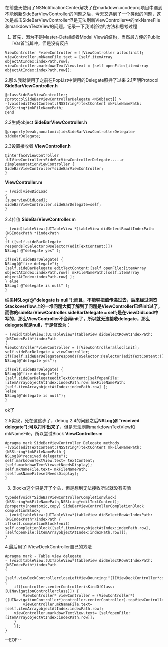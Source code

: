 在前些天使用了NSNotificationCenter解决了在markdown.xcodeproj项目中遇到不能刷新SideBarViewController的问题之后，今天又遇到了一个类似的问题，这次是点击SideBarViewController但是无法刷新ViewController中的mkNameFile和markdownTextView的问题。记录一下我试验过的方法和思考过程

1. 首先，因为不是Master-Detail或者Modal View的结构，当然最方便的Public iVar首当其冲，但是没有反应

```
ViewController *viewController = [[ViewController alloc]init];
viewController.mkNameFile.text = [self.itemArray objectAtIndex:indexPath.row];
viewController.markdownTextView.text = [self openFile:[itemArray objectAtIndex:indexPath.row]];
```

2.那么我就使用了之前在PopList中使用的Delegate照拌了过来
2.1声明Protocol 
**SideBarViewController.h**
```
@classSideBarViewController;
@protocolSideBarViewControllerDelegate <NSObject]] >
-(void)editTextContent:(NSString*)textContent mkFileNamePath:(NSString*)mkFileNamePath;
@end
```

2.2生成object
**SideBarViewController.h**
```
@property(weak,nonatomic)id<SideBarViewControllerDelegate> sideBarDelegate;
```

2.3设置接收者
**ViewController.h**
```
@interfaceViewController :UIViewController<SideBarViewControllerDelegate.....>
@implementationViewController {
SideBarViewController*sideBarViewController;
}
```

**ViewController.m**
```
- (void)viewDidLoad
{
[superviewDidLoad];
sideBarViewController.sideBarDelegate=self;
}
```

2.4传值
**SideBarViewController.m**
```
- (void)tableView:(UITableView *)tableView didSelectRowAtIndexPath:(NSIndexPath *)indexPath
{
if ([self.sideBarDelegate respondsToSelector:@selector(editTextContent:)])
NSLog( @"delegate yes" );

if(self.sideBarDelegate) {
NSLog(@"fire delegate");
[self.sideBarDelegate editTextContent:[self openFile:[itemArray objectAtIndex:indexPath.row]] mkFileNamePath:[self.itemArray objectAtIndex:indexPath.row] ];
} else
NSLog( @"delegate is null" );
}
```

结果**NSLog(@"delegate is null");**而且，不能够把值传递过去，后来经过浏览Stackoverflow上的一堆问题大概了解到了**问题是ViewController已经init过了，而你的sideBarViewController.sideBarDelegate = self;是在viewDidLoad中写的，那么ViewController不会再init了，所以就无法接收delegate，那么delegate就是null，于是修改为：**

```
- (void)tableView:(UITableView*)tableView didSelectRowAtIndexPath:(NSIndexPath*)indexPath
{
ViewController*viewController = [[ViewControlleralloc]init];
self.sideBarDelegate = viewController;
if([self.sideBarDelegaterespondsToSelector:@selector(editTextContent:)])
NSLog(@"delegate yes");

if(self.sideBarDelegate) {
NSLog(@"fire delegate");
[self.sideBarDelegateeditTextContent:[selfopenFile:[itemArrayobjectAtIndex:indexPath.row]]mkFileNamePath:[self.itemArrayobjectAtIndex:indexPath.row] ];
}else
NSLog(@"delegate is null");
}
```
ok了

2.5实现，死在这这步了，debug 2.4的问题之后**NSLog(@"received delegate”);可以打印出来了**，但是无法刷新markdownTextView和mkNameFile，所以尝试Block
**ViewController.m**
```
#pragma mark SideBarViewController Delegate methods
-(void)editTextContent:(NSString*)textContent mkFileNamePath:(NSString*)mkFileNamePath {
NSLog(@"received delegate");
self.markdownTextView.text= textContent;
[self.markdownTextViewsetNeedsDisplay];
self.mkNameFile.text= mkFileNamePath;
[self.mkNameFilesetNeedsDisplay];
}
```

3. Blocks这个只是开了个头，但是想到无法接收所以就没有实验
```
typedefvoid(^SideBarViewControllerCompletionBlock)(NSString*mkFileNamePath,NSString*editTextContent);
@property(nonatomic,copy) SideBarViewControllerCompletionBlock completionBlock;
- (void)tableView:(UITableView*)tableView didSelectRowAtIndexPath:(NSIndexPath*)indexPath {
if(self.completionBlock!=nil)
self.completionBlock([self.itemArrayobjectAtIndex:indexPath.row],[selfopenFile:[itemArrayobjectAtIndex:indexPath.row]]);
}
```

4.最后用了IIViewDeckController自己的方法
```
#pragma mark - Table view delegate
- (void)tableView:(UITableView*)tableView didSelectRowAtIndexPath:(NSIndexPath*)indexPath
{
    [self.viewDeckControllercloseLeftViewBouncing:^(IIViewDeckController*controller) {
    if([controller.centerControllerisKindOfClass:[UINavigationControllerclass]]) {
        ViewController* viewController = (ViewController*)           ((UINavigationController*)controller.centerController).topViewController;
        viewController.mkNameFile.text= [self.itemArrayobjectAtIndex:indexPath.row];
    viewController.markdownTextView.text= [selfopenFile:[itemArrayobjectAtIndex:indexPath.row]];
    }
    }];
}
```
--EOF--